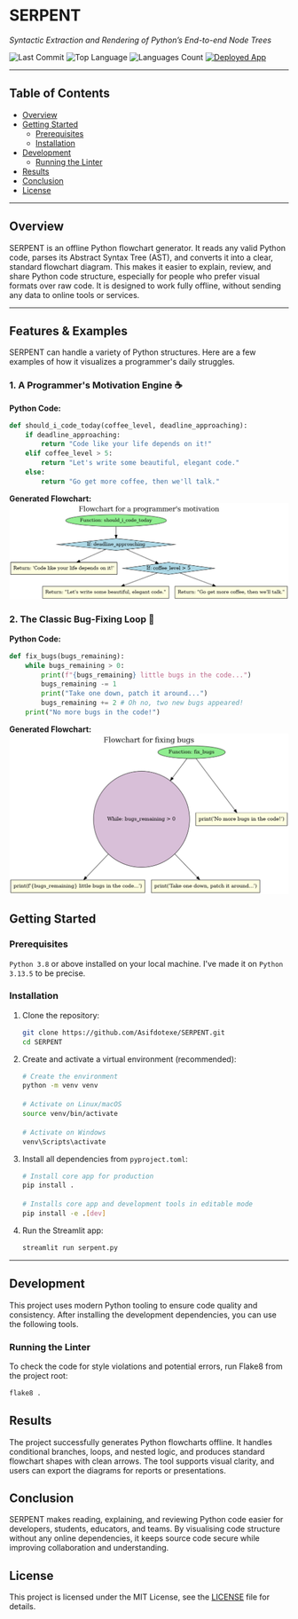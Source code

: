 # SERPENT

*Syntactic Extraction and Rendering of Python’s End-to-end Node Trees*

![Last Commit](https://img.shields.io/github/last-commit/Asifdotexe/SERPENT)
![Top Language](https://img.shields.io/github/languages/top/Asifdotexe/SERPENT)
![Languages Count](https://img.shields.io/github/languages/count/Asifdotexe/SERPENT)
[![Deployed App](https://img.shields.io/badge/Deployed%20App-Live-green)](https://serpent.streamlit.app)

---

## Table of Contents

- [Overview](#overview)
- [Getting Started](#getting-started)
  - [Prerequisites](#prerequisites)
  - [Installation](#installation)
- [Development](#development)
  - [Running the Linter](#running-the-linter)
- [Results](#results)
- [Conclusion](#conclusion)
- [License](#license)

---

## Overview

SERPENT is an offline Python flowchart generator. It reads any valid Python code, parses its Abstract Syntax Tree (AST), and converts it into a clear, standard flowchart diagram. This makes it easier to explain, review, and share Python code structure, especially for people who prefer visual formats over raw code. It is designed to work fully offline, without sending any data to online tools or services.

---

## Features & Examples

SERPENT can handle a variety of Python structures. Here are a few examples of how it visualizes a programmer's daily struggles.

### 1. A Programmer's Motivation Engine ☕

**Python Code:**
```python
def should_i_code_today(coffee_level, deadline_approaching):
    if deadline_approaching:
        return "Code like your life depends on it!"
    elif coffee_level > 5:
        return "Let's write some beautiful, elegant code."
    else:
        return "Go get more coffee, then we'll talk."
```

**Generated Flowchart:**
![Flowchart for a programmer's motivation](examples/coffee-code-dilemma.png)

### 2. The Classic Bug-Fixing Loop 🐛

**Python Code:**
```python
def fix_bugs(bugs_remaining):
    while bugs_remaining > 0:
        print(f"{bugs_remaining} little bugs in the code...")
        bugs_remaining -= 1
        print("Take one down, patch it around...")
        bugs_remaining += 2 # Oh no, two new bugs appeared!
    print("No more bugs in the code!")
```

**Generated Flowchart:**
![Flowchart for fixing bugs](examples/well-this-is-bugging-me.png)

## Getting Started

### Prerequisites
`Python 3.8` or above installed on your local machine. I've made it on `Python 3.13.5` to be precise.

### Installation

1.  Clone the repository:
    ```bash
    git clone https://github.com/Asifdotexe/SERPENT.git
    cd SERPENT
    ```

2.  Create and activate a virtual environment (recommended):
    ```bash
    # Create the environment
    python -m venv venv

    # Activate on Linux/macOS
    source venv/bin/activate

    # Activate on Windows
    venv\Scripts\activate
    ```

3.  Install all dependencies from `pyproject.toml`:
    ```bash
    # Install core app for production
    pip install .

    # Installs core app and development tools in editable mode
    pip install -e .[dev]
    ```

4.  Run the Streamlit app:
    ```bash
    streamlit run serpent.py
    ```

---

## Development

This project uses modern Python tooling to ensure code quality and consistency. After installing the development dependencies, you can use the following tools.

### Running the Linter

To check the code for style violations and potential errors, run Flake8 from the project root:
```bash
flake8 .
```


## Results
The project successfully generates Python flowcharts offline. It handles conditional branches, loops, and nested logic, and produces standard flowchart shapes with clean arrows. The tool supports visual clarity, and users can export the diagrams for reports or presentations.

## Conclusion
SERPENT makes reading, explaining, and reviewing Python code easier for developers, students, educators, and teams. By visualising code structure without any online dependencies, it keeps source code secure while improving collaboration and understanding.

## License

This project is licensed under the MIT License, see the [LICENSE](./LICENSE) file for details.
